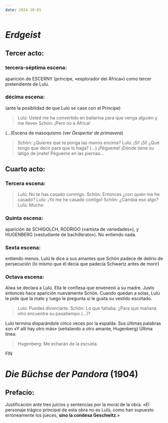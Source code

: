 ```yaml
---
date: 2024-10-01
---
```

# _Erdgeist_
## Tercer acto:
### tercera-séptima escena: 
aparición de ESCERNY (príncipe, «explorador del África») como tercer pretendiente de Lulú.
### décima escena: 
(ante la posibilidad de que Lulú se case con el Príncipe)
>Lulú: Usted me ha convertido en bailarina para que venga alguien y me lleve»
>Schön: ¡Pero no a África!

(…)Escena de masoquismo (ver _Despertar de primavera_)
>Schön: ¿Quieres que te ponga las manos encima?
>Lulú: ¡Sí! ¡Sí! ¿Qué tengo que decir para que lo haga? (…) ¡Pégueme! ¡Dónde tiene su látigo de jinete! Pégueme en las piernas...

## Cuarto acto: 
### Tercera escena:
> Lulú: No te has casado conmigo.
> Schön: Entonces ¿con quién me he casado?
> Lulú: ¡*Yo* me he casado contigo!
> Schön: ¿Cambia eso algo?
> Lulú: Mucho.
### Quinta escena: 
aparición de SCHIGOLCH, RODRIGO («artista de variedades»), y HUGENBERG («estudiante de bachillerato»). No entiendo nada.
### Sexta escena: 
entiendo menos. 
Lulú le dice a sus amantes que Schön padece de delirio de persecución (lo mismo que él decía que padecía Schwartz antes de morir)
### Octava escena:
Alwa se declara a Lulú. Ella le confiesa que envenenó a su madre. Justo entonces hace aparición nuevamente Schön.
Cuando quedan a solas, Lulú le pide que la mate y luego le pregunta si le gusta su vestido escotado. 
>Lulú: Puedes divorciarte.
>Schön: Lo que faltaba. ¿Para que mañana otro encuentre su pasatiempo (…)?

Lulú termina disparándole cinco veces por la espalda. Sus últimas palabras son «Y allí hay otro más» (señalando a otro amante, Hugenberg)
Última línea:
>Hugenberg: Me echarán de la escuela.

FIN

# _Die Büchse der Pandora_ (1904)
## Prefacio:
Justificación ante tres juicios y sentencias por la moral de la obra. «El personaje trágico principal de esta obra no es Lulú, como han supuesto erróneamente los jueces, **sino la condesa Geschwitz**.»

